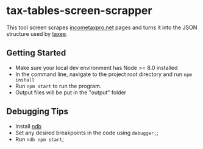 # tax-tables-screen-scrapper

This tool screen scrapes [incometaxpro.net](https://www.incometaxpro.net/tax-rates/) pages and turns it into the JSON structure used by [taxee](https://github.com/taxee/taxee-tax-statistics/tree/master/src/statistics/2018).

## Getting Started

- Make sure your local dev environment has Node >= 8.0 installed
- In the command line, navigate to the project root directory and run `npm install`
- Run `npm start` to run the program.
- Output files will be put in the "output" folder

## Debugging Tips

- Install [ndb](https://github.com/GoogleChromeLabs/ndb)
- Set any desired breakpoints in the code using `debugger;`;
- Run `ndb npm start`;
